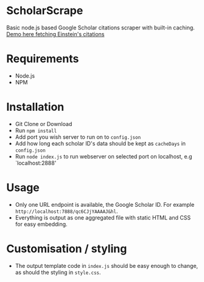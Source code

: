 # ScholarScrape

Basic node.js based Google Scholar citations scraper with built-in caching. [Demo here fetching Einstein's citations](https://scholarscrape.octophindigital.com/qc6CJjYAAAAJ&hl=en)

# Requirements

* Node.js
* NPM

# Installation

* Git Clone or Download
* Run `npm install`
* Add port you wish server to run on to `config.json`
* Add how long each scholar ID's data should be kept as `cacheDays` in `config.json`
* Run `node index.js` to run webserver on selected port on localhost, e.g `localhost:2888'

# Usage

* Only one URL endpoint is available, the Google Scholar ID. For example `http://localhost:7888/qc6CJjYAAAAJ&hl`.
* Everything is output as one aggregated file with static HTML and CSS for easy embedding.

# Customisation / styling

* The output template code in `index.js` should be easy enough to change, as should the styling in `style.css`.
